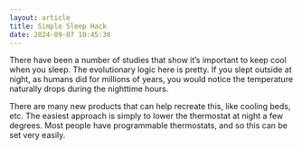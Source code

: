 ```yaml
---
layout: article
title: Simple Sleep Hack
date: 2024-09-07 10:45:38
---
```

<!--StartFragment-->

There have been a number of studies that show it’s important to keep cool when you sleep. The evolutionary logic here is pretty. If you slept outside at night, as humans did for millions of years, you would notice the temperature naturally drops during the nighttime hours.

There are many new products that can help recreate this, like cooling beds, etc. The easiest approach is simply to lower the thermostat at night a few degrees. Most people have programmable thermostats, and so this can be set very easily.

<!--EndFragment-->